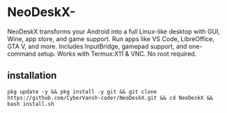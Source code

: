 # NeoDeskX-
NeoDeskX transforms your Android into a full Linux-like desktop with GUI, Wine, app store, and game support. Run apps like VS Code, LibreOffice, GTA V, and more. Includes InputBridge, gamepad support, and one-command setup. Works with Termux:X11 &amp; VNC. No root required. 

## installation 
```
pkg update -y && pkg install -y git && git clone https://github.com/CyberVansh-coder/NeoDeskX.git && cd NeoDeskX && bash install.sh
```
